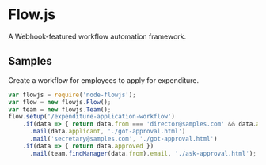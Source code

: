 # Flow.js
A Webhook-featured workflow automation framework.

## Samples
Create a workflow for employees to apply for expenditure.
```js
var flowjs = require('node-flowjs');
var flow = new flowjs.Flow();
var team = new flowjs.Team();
flow.setup('/expenditure-application-workflow')
    .if(data => { return data.from === 'director@samples.com' && data.approved })
      .mail(data.applicant, './got-approval.html')
      .mail('secretary@samples.com', './got-approval.html')
    .if(data => { return data.approved })
      .mail(team.findManager(data.from).email, './ask-approval.html');
```
